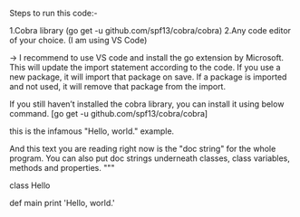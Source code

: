 Steps to run this code:-

1.Cobra library (go get -u github.com/spf13/cobra/cobra) 2.Any code editor of your choice. (I am using VS Code)

-> I recommend to use VS code and install the go extension by Microsoft. This will update the import statement according to the code. If you use a new package, it will import that package on save. If a package is imported and not used, it will remove that package from the import.

If you still haven’t installed the cobra library, you can install it using below command. [go get -u github.com/spf13/cobra/cobra]

this is the infamous "Hello, world." example.

And this text you are reading right now is the "doc string" for the whole program. You can also put doc strings underneath classes, class variables, methods and properties. """

class Hello

def main
    print 'Hello, world.'

